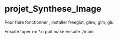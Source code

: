 # projet_Synthese_Image

Pour faire fonctionner , installer freeglut, glew, glm, glui

Ensuite taper rm *.o
puit make
ensuite ./main
